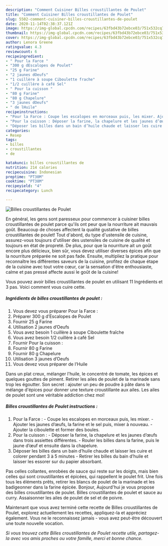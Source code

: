 ```yaml
---
description: "Comment Cuisiner Billes croustillantes de Poulet"
title: "Comment Cuisiner Billes croustillantes de Poulet"
slug: 5502-comment-cuisiner-billes-croustillantes-de-poulet
date: 2020-11-14T02:38:37.121Z
image: https://img-global.cpcdn.com/recipes/63fbd43b72ebce03/751x532cq70/billes-croustillantes-de-poulet-photo-principale-de-la-recette.jpg
thumbnail: https://img-global.cpcdn.com/recipes/63fbd43b72ebce03/751x532cq70/billes-croustillantes-de-poulet-photo-principale-de-la-recette.jpg
cover: https://img-global.cpcdn.com/recipes/63fbd43b72ebce03/751x532cq70/billes-croustillantes-de-poulet-photo-principale-de-la-recette.jpg
author: Lenora Greene
ratingvalue: 4.3
reviewcount: 6
recipeingredient:
- " Pour la Farce "
- "300 g dEscalopes de Poulet"
- "25 g Farine"
- "2 jaunes dOeufs"
- "1 cuillère à soupe Ciboulette frache"
- "1/2 cuillère à café Sel"
- " Pour la cuisson "
- "80 g Farine"
- "80 g Chapelure"
- "3 jaunes dOeufs"
- " de lHuile"
recipeinstructions:
- "Pour la Farce : Coupe les escalopes en morceaux puis, les mixer. Ajouter les jaunes d’œufs, la farine et le sel puis, mixer à nouveau. Ajouter la ciboulette et former des boules."
- "Pour la cuisson : Déposer la farine, la chapelure et les jaunes d’œufs dans trois assiettes différentes. Rouler les billes dans la farine, puis le jaune d’œuf et ensuite dans la chapelure."
- "Déposer les billes dans un bain d’huile chaude et laisser les cuire et colorer pendant 3 à 5 minutes  Retirer les billes du bain d’huile et laisser les essorer sur du papier absorbant."
categories:
- Resep
tags:
- billes
- croustillantes
- de

katakunci: billes croustillantes de 
nutrition: 214 calories
recipecuisine: Indonesian
preptime: "PT30M"
cooktime: "PT38M"
recipeyield: "4"
recipecategory: Lunch

---
```



![Billes croustillantes de Poulet](https://img-global.cpcdn.com/recipes/63fbd43b72ebce03/751x532cq70/billes-croustillantes-de-poulet-photo-principale-de-la-recette.jpg)

En général, les gens sont paresseux pour commencer à cuisiner billes croustillantes de poulet parce qu'ils ont peur que la nourriture ait mauvais goût. Beaucoup de choses affectent la qualité gustative de billes croustillantes de poulet! Tout d'abord, du type d'ustensile de cuisine, assurez-vous toujours d'utiliser des ustensiles de cuisine de qualité et toujours en état de propreté. De plus, pour que la nourriture ait un goût encore plus délicieux, bien sûr, vous devez utiliser diverses épices afin que la nourriture préparée ne soit pas fade. Ensuite, multipliez la pratique pour reconnaître les différentes saveurs de la cuisine, profitez de chaque étape de la cuisine avec tout votre cœur, car la sensation d'être enthousiaste, calme et pas pressé affecte aussi le goût de la cuisine!

<!--inarticleads1-->

Vous pouvez avoir billes croustillantes de poulet en utilisant 11 Ingrédients et 3 pas. Voici comment vous cuire cette.

##### Ingrédients de billes croustillantes de poulet :

1. Vous devez vous préparer  Pour la Farce :
1. Préparer 300 g d’Escalopes de Poulet
1. Fournir 25 g Farine
1. Utilisation 2 jaunes d’Oeufs
1. Vous avez besoin 1 cuillère à soupe Ciboulette fraîche
1. Vous avez besoin 1/2 cuillère à café Sel
1. Fournir  Pour la cuisson :
1. Fournir 80 g Farine
1. Fournir 80 g Chapelure
1. Utilisation 3 jaunes d’Oeufs
1. Vous devez vous préparer  de l’Huile


Dans un plat creux, mélanger l&#39;huile, le concentré de tomate, les épices et quelques gouttes de piment. Retirer les ailes de poulet de la marinade sans trop les égoutter. Son secret : ajouter un peu de poudre à pâte dans le mélange d&#39;épices pour donner une texture croustillante aux ailes. Les ailes de poulet sont une véritable addiction chez moi! 

<!--inarticleads2-->

##### Billes croustillantes de Poulet instructions :

1. Pour la Farce : - Coupe les escalopes en morceaux puis, les mixer. - Ajouter les jaunes d’œufs, la farine et le sel puis, mixer à nouveau. - Ajouter la ciboulette et former des boules.
1. Pour la cuisson : - Déposer la farine, la chapelure et les jaunes d’œufs dans trois assiettes différentes. - Rouler les billes dans la farine, puis le jaune d’œuf et ensuite dans la chapelure.
1. Déposer les billes dans un bain d’huile chaude et laisser les cuire et colorer pendant 3 à 5 minutes  - Retirer les billes du bain d’huile et laisser les essorer sur du papier absorbant.


Pas celles collantes, enrobées de sauce qui reste sur les doigts, mais bien celles qui sont croustillantes et épicées, qui rappellent le poulet frit. Une fois tous les éléments prêts, retirer les blancs de poulet de la marinade et les badigeonner dans la farine épicée. Bonjour, Aujourd&#39;hui je vous propose des billes croustillantes de poulet. Billes croustillantes de poulet et sauce au curry. Assaisonner les ailes de poulet de sel et de poivre. 

<!--inarticleads1-->

<p>
Maintenant que vous avez terminé cette recette de Billes croustillantes de Poulet, explorez actuellement les recettes, appliquez-la et appréciez également. Vous ne le reconnaissez jamais - vous avez peut-être découvert une toute nouvelle vocation.
</p>

<p>
<i>Si vous trouvez cette Billes croustillantes de Poulet recette utile, partagez-la avec vos amis proches ou votre famille, merci et bonne chance.</i>
</p>
